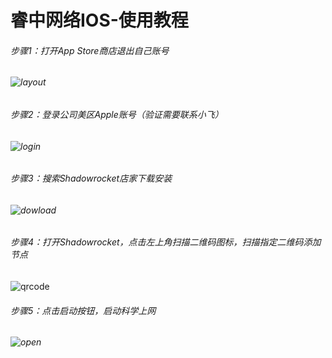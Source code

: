 # 睿中网络IOS-使用教程

###### 步骤1：打开App Store商店退出自己账号

###### ![layout](/Users/haoxingxinmeng/Desktop/rz/RZ-科学上网/layout.png)

###### 步骤2：登录公司美区Apple账号（验证需要联系小飞）

###### ![login](/Users/haoxingxinmeng/Desktop/rz/RZ-科学上网/login.png)

###### 步骤3：搜索Shadowrocket店家下载安装

###### ![dowload](/Users/haoxingxinmeng/Desktop/rz/RZ-科学上网/dowload.png)

###### 步骤4：打开Shadowrocket，点击左上角扫描二维码图标，扫描指定二维码添加节点

![qrcode](/Users/haoxingxinmeng/Desktop/rz/RZ-科学上网/qrcode.png)				

###### 步骤5：点击启动按钮，启动科学上网

###### ![open](/Users/haoxingxinmeng/Desktop/rz/RZ-科学上网/open.png)


